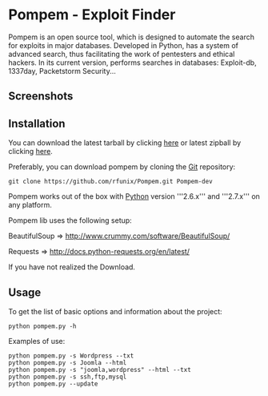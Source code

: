 Pompem - Exploit Finder
==

Pompem is an open source tool, which is designed to automate the search for exploits in major databases.
Developed in Python, has a system of advanced search, thus facilitating the work of pentesters and ethical hackers.
In its current version, performs searches in databases: Exploit-db, 1337day, Packetstorm Security...

Screenshots
----


Installation
----

You can download the latest tarball by clicking [here](https://github.com/rfunix/Pompem/tarball/master) or latest zipball by clicking  [here](https://github.com/rfunix/Pompem/zipball/master).

Preferably, you can download pompem by cloning the [Git](https://github.com/rfunix/Pompem) repository:

    git clone https://github.com/rfunix/Pompem.git Pompem-dev

Pompem works out of the box with [Python](http://www.python.org/download/) version '''2.6.x''' and '''2.7.x''' on any platform.

Pompem lib uses the following setup: 

BeautifulSoup => http://www.crummy.com/software/BeautifulSoup/ 

Requests => http://docs.python-requests.org/en/latest/ 

If you have not realized the Download.


Usage
----

To get the list of basic options and information about the project:

    python pompem.py -h
    
Examples of use:

    python pompem.py -s Wordpress --txt 
    python pompem.py -s Joomla --html
    python pompem.py -s "joomla,wordpress" --html --txt
    python pompem.py -s ssh,ftp,mysql
    python pompem.py --update
